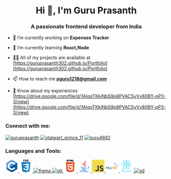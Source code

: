 <h1 align="center">Hi 👋, I'm Guru Prasanth</h1>
<h3 align="center">A passionate frontend developer from India</h3>

- 🔭 I’m currently working on **Expenses Tracker**

- 🌱 I’m currently learning **React,Node**

- 👨‍💻 All of my projects are available at [https://guruprasanth302.github.io/Portfolio](https://guruprasanth302.github.io/Portfolio)

- 📫 How to reach me **pguru1218@gmail.com**

- 📄 Know about my experiences [https://drive.google.com/file/d/1AIqoTKkjNbS9p8PVACSyVv80BY-pP3-3/view](https://drive.google.com/file/d/1AIqoTKkjNbS9p8PVACSyVv80BY-pP3-3/view)

<h3 align="left">Connect with me:</h3>
<p align="left">
<a href="https://linkedin.com/in/guruprasanth" target="blank"><img align="center" src="https://raw.githubusercontent.com/rahuldkjain/github-profile-readme-generator/master/src/images/icons/Social/linked-in-alt.svg" alt="guruprasanth" height="30" width="40" /></a>
<a href="https://instagram.com/stalwart_prince_11" target="blank"><img align="center" src="https://raw.githubusercontent.com/rahuldkjain/github-profile-readme-generator/master/src/images/icons/Social/instagram.svg" alt="stalwart_prince_11" height="30" width="40" /></a>
<a href="https://www.codechef.com/users/guru4692" target="blank"><img align="center" src="https://cdn.jsdelivr.net/npm/simple-icons@3.1.0/icons/codechef.svg" alt="guru4692" height="30" width="40" /></a>
</p>

<h3 align="left">Languages and Tools:</h3>
<p align="left"> <a href="https://www.cprogramming.com/" target="_blank" rel="noreferrer"> <img src="https://raw.githubusercontent.com/devicons/devicon/master/icons/c/c-original.svg" alt="c" width="40" height="40"/> </a> <a href="https://www.w3schools.com/css/" target="_blank" rel="noreferrer"> <img src="https://raw.githubusercontent.com/devicons/devicon/master/icons/css3/css3-original-wordmark.svg" alt="css3" width="40" height="40"/> </a> <a href="https://www.figma.com/" target="_blank" rel="noreferrer"> <img src="https://www.vectorlogo.zone/logos/figma/figma-icon.svg" alt="figma" width="40" height="40"/> </a> <a href="https://git-scm.com/" target="_blank" rel="noreferrer"> <img src="https://www.vectorlogo.zone/logos/git-scm/git-scm-icon.svg" alt="git" width="40" height="40"/> </a> <a href="https://www.w3.org/html/" target="_blank" rel="noreferrer"> <img src="https://raw.githubusercontent.com/devicons/devicon/master/icons/html5/html5-original-wordmark.svg" alt="html5" width="40" height="40"/> </a> <a href="https://www.java.com" target="_blank" rel="noreferrer"> <img src="https://raw.githubusercontent.com/devicons/devicon/master/icons/java/java-original.svg" alt="java" width="40" height="40"/> </a> <a href="https://developer.mozilla.org/en-US/docs/Web/JavaScript" target="_blank" rel="noreferrer"> <img src="https://raw.githubusercontent.com/devicons/devicon/master/icons/javascript/javascript-original.svg" alt="javascript" width="40" height="40"/> </a> <a href="https://www.mysql.com/" target="_blank" rel="noreferrer"> <img src="https://raw.githubusercontent.com/devicons/devicon/master/icons/mysql/mysql-original-wordmark.svg" alt="mysql" width="40" height="40"/> </a> <a href="https://reactjs.org/" target="_blank" rel="noreferrer"> <img src="https://raw.githubusercontent.com/devicons/devicon/master/icons/react/react-original-wordmark.svg" alt="react" width="40" height="40"/> </a> <a href="https://www.adobe.com/products/xd.html" target="_blank" rel="noreferrer"> <img src="https://cdn.worldvectorlogo.com/logos/adobe-xd.svg" alt="xd" width="40" height="40"/> </a> </p>

